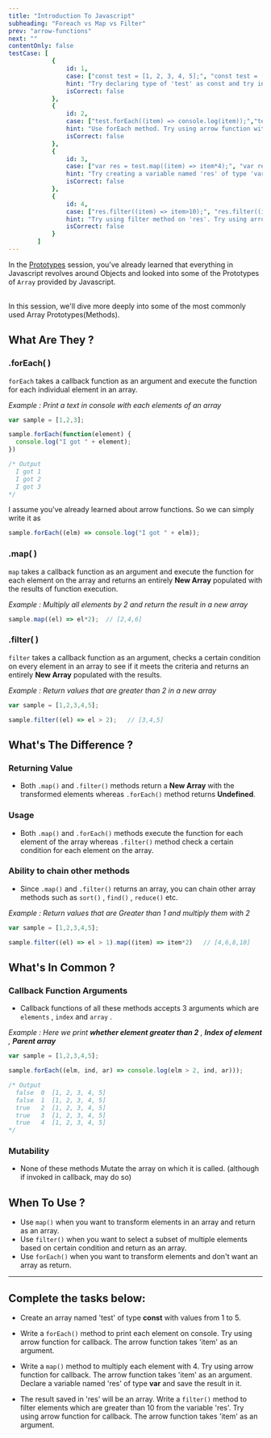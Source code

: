 ```yaml
---
title: "Introduction To Javascript"
subheading: "Foreach vs Map vs Filter"
prev: "arrow-functions"
next: ""
contentOnly: false
testCase: [
			{
				id: 1,
				case: ["const test = [1, 2, 3, 4, 5];", "const test = [1, 2, 3, 4, 5]","const test = [1,2,3,4,5];", "const test = [1,2,3,4,5]"],
				hint: "Try declaring type of 'test' as const and try including values from 1 to 5",
				isCorrect: false
			},
			{
				id: 2,
				case: ["test.forEach((item) => console.log(item));","test.forEach((item) => console.log(item))","test.forEach(item => console.log(item));","test.forEach(item => console.log(item))"],
				hint: "Use forEach method. Try using arrow function with 'item' as argument and print the values on console",
				isCorrect: false
			},
			{
				id: 3,
				case: ["var res = test.map((item) => item*4);", "var res = test.map((item) => item*4)", "var res = test.map((item) => item * 4);", "var res = test.map((item) => item * 4)","var res = test.map(item => item*4);", "var res = test.map(item => item*4)", "var res = test.map(item => item * 4);", "var res = test.map(item => item * 4)"],
				hint: "Try creating a variable named 'res' of type 'var'. Do use map method on 'test'. Try using arrow function with 'item' as argument. Do multiply each element by 4 and store the result in 'res'.",
				isCorrect: false
			},
			{
				id: 4,
				case: ["res.filter((item) => item>10);", "res.filter((item) => item>10)", "res.filter((item) => item > 10);", "res.filter((item) => item > 10)","res.filter(item => item>10);", "res.filter(item => item>10)", "res.filter(item => item > 10);", "res.filter(item => item > 10)"],
				hint: "Try using filter method on 'res'. Try using arrow function with 'item' as argument and filter elements which are greater than 10",
				isCorrect: false
			}
		]
---
```


In the [Prototypes](/curriculum/javascript/prototypes) session, you've already learned that everything in Javascript revolves around Objects and looked into some of the Prototypes of `Array` provided by Javascript.

<br>In this session, we'll dive more deeply into some of the most commonly used Array Prototypes(Methods).

## What Are They ?

### .forEach( )

`forEach` takes a callback function as an argument and execute the function for each individual element in an array.

*Example : Print a text in console with each elements of an array*

```javascript
var sample = [1,2,3];

sample.forEach(function(element) {
  console.log("I got " + element);
})

/* Output
  I got 1
  I got 2
  I got 3
*/
```
I assume you've already learned about arrow functions. So we can simply write it as

```javascript
sample.forEach((elm) => console.log("I got " + elm));
```

### .map( )

`map` takes a callback function as an argument and execute the function for each element on the array and returns an entirely **New Array** populated with the results of function execution.

*Example : Multiply all elements by 2 and return the result in a new array*

```javascript
sample.map((el) => el*2);  // [2,4,6]
```

### .filter( )

`filter` takes a callback function as an argument, checks a certain condition on every element in an array to see if it meets the criteria and returns an entirely **New Array** populated with the results.

*Example : Return values that are greater than 2 in a new array*

```javascript
var sample = [1,2,3,4,5];

sample.filter((el) => el > 2);   // [3,4,5]
```

## What's The Difference ?

### Returning Value 

- Both `.map()` and `.filter()` methods return a **New Array** with the transformed elements whereas `.forEach()` method returns **Undefined**.

### Usage

- Both `.map()` and `.forEach()` methods execute the function for each element of the array whereas `.filter()` method check a certain condition for each element on the array.

### Ability to chain other methods

- Since `.map()` and `.filter()` returns an array, you can chain other array methods such as `sort()` , `find()` , `reduce()` etc.

*Example : Return values that are Greater than 1 and multiply them with 2*

```javascript
var sample = [1,2,3,4,5];

sample.filter((el) => el > 1).map((item) => item*2)   // [4,6,8,10]
```

## What's In Common ?

### Callback Function Arguments

- Callback functions of all these methods accepts 3 arguments which are `elements` , `index` and `array` .

*Example : Here we print **whether element greater than 2** , **Index of element** , **Parent array***

```javascript
var sample = [1,2,3,4,5];

sample.forEach((elm, ind, ar) => console.log(elm > 2, ind, ar)));

/* Output
  false  0  [1, 2, 3, 4, 5]
  false  1  [1, 2, 3, 4, 5]
  true   2  [1, 2, 3, 4, 5]
  true   3  [1, 2, 3, 4, 5]
  true   4  [1, 2, 3, 4, 5]
*/
```

### Mutability

- None of these methods Mutate the array on which it is called. (although if invoked in callback, may do so)

## When To Use ?

- Use `map()` when you want to transform elements in an array and return as an array.
- Use `filter()` when you want to select a subset of multiple elements based on certain condition and return as an array.
- Use `forEach()` when you want to transform elements and don't want an array as return.

---

## Complete the tasks below:

- Create an array named 'test' of type **const** with values from 1 to 5.

- Write a `forEach()` method to print each element on console. Try using arrow function for callback. The arrow function takes 'item' as an argument.

- Write a `map()` method to multiply each element with 4. Try using arrow function for callback. The arrow function takes 'item' as an argument. Declare a variable named 'res' of type **var** and save the result in it.

- The result saved in 'res' will be an array. Write a `filter()` method to filter elements which are greater than 10 from the variable 'res'. Try using arrow function for callback. The arrow function takes 'item' as an argument.
